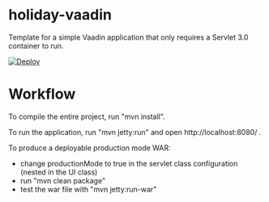 holiday-vaadin
==============

Template for a simple Vaadin application that only requires a Servlet 3.0 container to run.

[![Deploy](https://www.herokucdn.com/deploy/button.svg)](https://heroku.com/deploy)

Workflow
========

To compile the entire project, run "mvn install".

To run the application, run "mvn jetty:run" and open http://localhost:8080/ .

To produce a deployable production mode WAR:
- change productionMode to true in the servlet class configuration (nested in the UI class)
- run "mvn clean package"
- test the war file with "mvn jetty:run-war"
